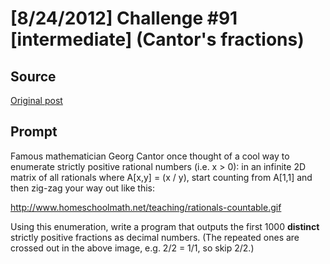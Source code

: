 # [8/24/2012] Challenge #91 [intermediate] (Cantor's fractions)

## Source

[Original post](https://old.reddit.com/r/dailyprogrammer/comments/yqxyy/8242012_challenge_91_intermediate_cantors/)

## Prompt

Famous mathematician Georg Cantor once thought of a cool way to enumerate strictly positive rational numbers (i.e. x > 0): in an infinite 2D matrix of all rationals where A[x,y] = (x / y), start counting from A[1,1] and then zig-zag your way out like this:

http://www.homeschoolmath.net/teaching/rationals-countable.gif

Using this enumeration, write a program that outputs the first 1000 **distinct** strictly positive fractions as decimal numbers. (The repeated ones are crossed out in the above image, e.g. 2/2 = 1/1, so skip 2/2.)

